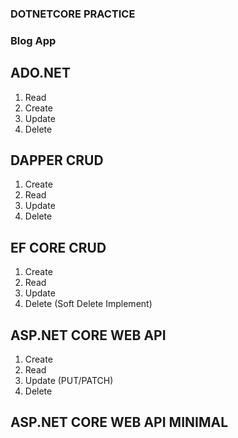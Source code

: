 ### DOTNETCORE PRACTICE

### Blog App

## ADO.NET

1. Read
2. Create
3. Update
4. Delete

## DAPPER CRUD
1. Create
2. Read
3. Update
4. Delete

## EF CORE CRUD
1. Create
2. Read
3. Update
4. Delete (Soft Delete Implement)

## ASP.NET CORE WEB API
1. Create
2. Read
3. Update (PUT/PATCH)
4. Delete 

## ASP.NET CORE WEB API MINIMAL